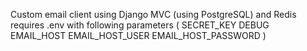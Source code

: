 Custom email client using Django MVC (using PostgreSQL) and Redis
requires .env with following parameters
(
SECRET_KEY
DEBUG
EMAIL_HOST
EMAIL_HOST_USER
EMAIL_HOST_PASSWORD
)
